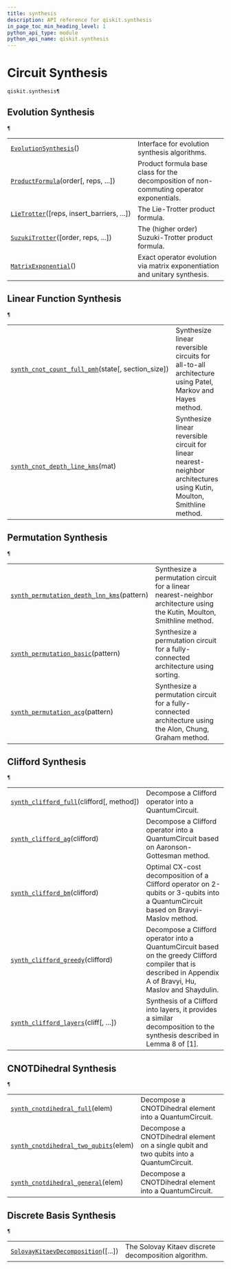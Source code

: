```yaml
---
title: synthesis
description: API reference for qiskit.synthesis
in_page_toc_min_heading_level: 1
python_api_type: module
python_api_name: qiskit.synthesis
---
```


<span id="module-qiskit.synthesis" />

<span id="qiskit-synthesis" />

# Circuit Synthesis

<span id="module-qiskit.synthesis" />

`qiskit.synthesis¶`

## Evolution Synthesis

<span id="module-qiskit.synthesis" />

`¶`

|                                                                                                            |                                                                                          |
| ---------------------------------------------------------------------------------------------------------- | ---------------------------------------------------------------------------------------- |
| [`EvolutionSynthesis`](qiskit.synthesis.EvolutionSynthesis "qiskit.synthesis.EvolutionSynthesis")()        | Interface for evolution synthesis algorithms.                                            |
| [`ProductFormula`](qiskit.synthesis.ProductFormula "qiskit.synthesis.ProductFormula")(order\[, reps, ...]) | Product formula base class for the decomposition of non-commuting operator exponentials. |
| [`LieTrotter`](qiskit.synthesis.LieTrotter "qiskit.synthesis.LieTrotter")(\[reps, insert\_barriers, ...])  | The Lie-Trotter product formula.                                                         |
| [`SuzukiTrotter`](qiskit.synthesis.SuzukiTrotter "qiskit.synthesis.SuzukiTrotter")(\[order, reps, ...])    | The (higher order) Suzuki-Trotter product formula.                                       |
| [`MatrixExponential`](qiskit.synthesis.MatrixExponential "qiskit.synthesis.MatrixExponential")()           | Exact operator evolution via matrix exponentiation and unitary synthesis.                |

## Linear Function Synthesis

<span id="module-qiskit.synthesis" />

`¶`

|                                                                                                                                                 |                                                                                                                        |
| ----------------------------------------------------------------------------------------------------------------------------------------------- | ---------------------------------------------------------------------------------------------------------------------- |
| [`synth_cnot_count_full_pmh`](qiskit.synthesis.synth_cnot_count_full_pmh "qiskit.synthesis.synth_cnot_count_full_pmh")(state\[, section\_size]) | Synthesize linear reversible circuits for all-to-all architecture using Patel, Markov and Hayes method.                |
| [`synth_cnot_depth_line_kms`](qiskit.synthesis.synth_cnot_depth_line_kms "qiskit.synthesis.synth_cnot_depth_line_kms")(mat)                     | Synthesize linear reversible circuit for linear nearest-neighbor architectures using Kutin, Moulton, Smithline method. |

## Permutation Synthesis

<span id="module-qiskit.synthesis" />

`¶`

|                                                                                                                                                   |                                                                                                                         |
| ------------------------------------------------------------------------------------------------------------------------------------------------- | ----------------------------------------------------------------------------------------------------------------------- |
| [`synth_permutation_depth_lnn_kms`](qiskit.synthesis.synth_permutation_depth_lnn_kms "qiskit.synthesis.synth_permutation_depth_lnn_kms")(pattern) | Synthesize a permutation circuit for a linear nearest-neighbor architecture using the Kutin, Moulton, Smithline method. |
| [`synth_permutation_basic`](qiskit.synthesis.synth_permutation_basic "qiskit.synthesis.synth_permutation_basic")(pattern)                         | Synthesize a permutation circuit for a fully-connected architecture using sorting.                                      |
| [`synth_permutation_acg`](qiskit.synthesis.synth_permutation_acg "qiskit.synthesis.synth_permutation_acg")(pattern)                               | Synthesize a permutation circuit for a fully-connected architecture using the Alon, Chung, Graham method.               |

## Clifford Synthesis

<span id="module-qiskit.synthesis" />

`¶`

|                                                                                                                           |                                                                                                                                                                |
| ------------------------------------------------------------------------------------------------------------------------- | -------------------------------------------------------------------------------------------------------------------------------------------------------------- |
| [`synth_clifford_full`](qiskit.synthesis.synth_clifford_full "qiskit.synthesis.synth_clifford_full")(clifford\[, method]) | Decompose a Clifford operator into a QuantumCircuit.                                                                                                           |
| [`synth_clifford_ag`](qiskit.synthesis.synth_clifford_ag "qiskit.synthesis.synth_clifford_ag")(clifford)                  | Decompose a Clifford operator into a QuantumCircuit based on Aaronson-Gottesman method.                                                                        |
| [`synth_clifford_bm`](qiskit.synthesis.synth_clifford_bm "qiskit.synthesis.synth_clifford_bm")(clifford)                  | Optimal CX-cost decomposition of a Clifford operator on 2-qubits or 3-qubits into a QuantumCircuit based on Bravyi-Maslov method.                              |
| [`synth_clifford_greedy`](qiskit.synthesis.synth_clifford_greedy "qiskit.synthesis.synth_clifford_greedy")(clifford)      | Decompose a Clifford operator into a QuantumCircuit based on the greedy Clifford compiler that is described in Appendix A of Bravyi, Hu, Maslov and Shaydulin. |
| [`synth_clifford_layers`](qiskit.synthesis.synth_clifford_layers "qiskit.synthesis.synth_clifford_layers")(cliff\[, ...]) | Synthesis of a Clifford into layers, it provides a similar decomposition to the synthesis described in Lemma 8 of \[1].                                        |

## CNOTDihedral Synthesis

<span id="module-qiskit.synthesis" />

`¶`

|                                                                                                                                          |                                                                                          |
| ---------------------------------------------------------------------------------------------------------------------------------------- | ---------------------------------------------------------------------------------------- |
| [`synth_cnotdihedral_full`](qiskit.synthesis.synth_cnotdihedral_full "qiskit.synthesis.synth_cnotdihedral_full")(elem)                   | Decompose a CNOTDihedral element into a QuantumCircuit.                                  |
| [`synth_cnotdihedral_two_qubits`](qiskit.synthesis.synth_cnotdihedral_two_qubits "qiskit.synthesis.synth_cnotdihedral_two_qubits")(elem) | Decompose a CNOTDihedral element on a single qubit and two qubits into a QuantumCircuit. |
| [`synth_cnotdihedral_general`](qiskit.synthesis.synth_cnotdihedral_general "qiskit.synthesis.synth_cnotdihedral_general")(elem)          | Decompose a CNOTDihedral element into a QuantumCircuit.                                  |

## Discrete Basis Synthesis

<span id="module-qiskit.synthesis" />

`¶`

|                                                                                                                                   |                                                      |
| --------------------------------------------------------------------------------------------------------------------------------- | ---------------------------------------------------- |
| [`SolovayKitaevDecomposition`](qiskit.synthesis.SolovayKitaevDecomposition "qiskit.synthesis.SolovayKitaevDecomposition")(\[...]) | The Solovay Kitaev discrete decomposition algorithm. |

